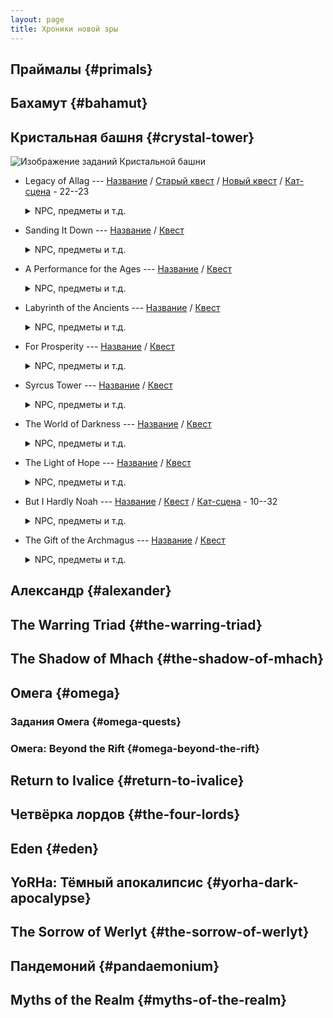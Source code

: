 ```yaml
---
layout: page
title: Хроники новой эры
---
```


## Праймалы {#primals}

## Бахамут {#bahamut}

## Кристальная башня {#crystal-tower}

![Изображение заданий Кристальной башни](https://img.finalfantasyxiv.com/lds/pc/global/images/itemicon/7d/7d4cee627cc765cc427f778f543e63b2912275dd.png)

* Legacy of Allag --- [Название](https://translate.xivrus.ru/translate/ffxiv-translation/completejournal/ru/?checksum=80bb35876f86ec61) / [Старый квест](https://translate.xivrus.ru/projects/ffxiv-translation/quest-011-gaiusd201_01199/) / [Новый квест](https://translate.xivrus.ru/projects/ffxiv-translation/quest-017-gaiusx201_01709/) / [Кат-сцена](https://translate.xivrus.ru/projects/ffxiv-translation/quest-011-gaiusd201_01199/) - 22--23
  <details>
    <summary>NPC, предметы и т.д.
    </summary>

    NPC: [outlandish man](https://translate.xivrus.ru/translate/ffxiv-translation/enpcresident/ru/?checksum=7514ae8fe456ab05), [Rammbroes](https://translate.xivrus.ru/translate/ffxiv-translation/enpcresident/ru/?checksum=f53781452bc80d2e)
    <br>
    Вражеские NPC: (без названия), (без названия), (без названия), (без названия)
    <br>
    Предметы: [Flawless Earth Crystal](https://translate.xivrus.ru/translate/ffxiv-translation/eventitem/ru/?checksum=b6bfcf267cfecf8c) ([Описание](https://translate.xivrus.ru/translate/ffxiv-translation/eventitemhelp/ru/?checksum=b6bfcf267cfecf8c)), [Flawless Water Crystal](https://translate.xivrus.ru/translate/ffxiv-translation/eventitem/ru/?checksum=e62b60133ce0ece4) ([Описание](https://translate.xivrus.ru/translate/ffxiv-translation/eventitemhelp/ru/?checksum=e62b60133ce0ece4)), [Flawless Fire Crystal](https://translate.xivrus.ru/translate/ffxiv-translation/eventitem/ru/?checksum=644ab70b24cd5dae) ([Описание](https://translate.xivrus.ru/translate/ffxiv-translation/eventitemhelp/ru/?checksum=644ab70b24cd5dae)), [Flawless Wind Crystal](https://translate.xivrus.ru/translate/ffxiv-translation/eventitem/ru/?checksum=5aa1eff5fc2bf2f7) ([Описание](https://translate.xivrus.ru/translate/ffxiv-translation/eventitemhelp/ru/?checksum=5aa1eff5fc2bf2f7))
    <br>
    Надписи на земле: [Цель](https://translate.xivrus.ru/translate/ffxiv-translation/eobjname/ru/?checksum=62789b56032e9da9), [Цель](https://translate.xivrus.ru/translate/ffxiv-translation/eobjname/ru/?checksum=1689aed4f528feaf), [Цель](https://translate.xivrus.ru/translate/ffxiv-translation/eobjname/ru/?checksum=a6be2de5cf999da1), [Цель](https://translate.xivrus.ru/translate/ffxiv-translation/eobjname/ru/?checksum=d677aab60027937f)
  </details>
* Sanding It Down --- [Название](https://translate.xivrus.ru/translate/ffxiv-translation/completejournal/ru/?checksum=1134ea32c0853954) / [Квест](https://translate.xivrus.ru/projects/ffxiv-translation/quest-012-gaiusd202_01200/)
  <details>
    <summary>NPC, предметы и т.д.
    </summary>

    NPC: [Rammbroes](https://translate.xivrus.ru/translate/ffxiv-translation/enpcresident/ru/?checksum=f53781452bc80d2e), [Серендипити](https://translate.xivrus.ru/translate/ffxiv-translation/enpcresident/ru/?checksum=d70d857ad38fef69), [Биггс](https://translate.xivrus.ru/translate/ffxiv-translation/enpcresident/ru/?checksum=d19c9ab339f9381e), [experienced adventurer](https://translate.xivrus.ru/translate/ffxiv-translation/enpcresident/ru/?checksum=681a481c0f4fd6ca), [(без названия)](https://translate.xivrus.ru/translate/ffxiv-translation/enpcresident/ru/?checksum=d4ae175a78efcf24), [(без названия)](https://translate.xivrus.ru/translate/ffxiv-translation/enpcresident/ru/?checksum=804649e4b0454327), [Ведж](https://translate.xivrus.ru/translate/ffxiv-translation/enpcresident/ru/?checksum=58048033b678d752)
    <br>
    Предметы: [Bulging Gil Pouch](https://translate.xivrus.ru/translate/ffxiv-translation/eventitem/ru/?checksum=d6387e18afe963d1) ([Описание](https://translate.xivrus.ru/translate/ffxiv-translation/eventitemhelp/ru/?checksum=d6387e18afe963d1)), [Fire-kissed Aethersand](https://translate.xivrus.ru/translate/ffxiv-translation/eventitem/ru/?checksum=b0a1d1015215b98c) ([Описание](https://translate.xivrus.ru/translate/ffxiv-translation/eventitemhelp/ru/?checksum=b0a1d1015215b98c)), [Earth-cradled Aethersand](https://translate.xivrus.ru/translate/ffxiv-translation/eventitem/ru/?checksum=c5b3e0205231def9) ([Описание](https://translate.xivrus.ru/translate/ffxiv-translation/eventitemhelp/ru/?checksum=c5b3e0205231def9))
    <br>
    Надписи на земле: [earth-cradled aethersand](https://translate.xivrus.ru/translate/ffxiv-translation/eobjname/ru/?checksum=5a0d2ac51401d9a9)
  </details>
* A Performance for the Ages --- [Название](https://translate.xivrus.ru/translate/ffxiv-translation/completejournal/ru/?checksum=f3536ad8323a88fc) / [Квест](https://translate.xivrus.ru/projects/ffxiv-translation/quest-012-gaiusd203_01201/)
  <details>
    <summary>NPC, предметы и т.д.
    </summary>

    NPC: [Rammbroes](https://translate.xivrus.ru/translate/ffxiv-translation/enpcresident/ru/?checksum=f53781452bc80d2e), [Парсмонтре](https://translate.xivrus.ru/translate/ffxiv-translation/enpcresident/ru/?checksum=e1a101f02ab56740), [(без названия)](https://translate.xivrus.ru/translate/ffxiv-translation/enpcresident/ru/?checksum=b85a0cc45186ea20)
    <br>
    Вражеские NPC: (без названия), (без названия), (без названия)
    <br>
    Предметы: [Wind-touched Aethersand](https://translate.xivrus.ru/translate/ffxiv-translation/eventitem/ru/?checksum=c96f75e1380b5b10) ([Описание](https://translate.xivrus.ru/translate/ffxiv-translation/eventitemhelp/ru/?checksum=c96f75e1380b5b10)), [Water-blessed Aethersand](https://translate.xivrus.ru/translate/ffxiv-translation/eventitem/ru/?checksum=8e1335f7251d9734) ([Описание](https://translate.xivrus.ru/translate/ffxiv-translation/eventitemhelp/ru/?checksum=8e1335f7251d9734))
    <br>
    Надписи на земле: [hulking hog carcass](https://translate.xivrus.ru/translate/ffxiv-translation/eobjname/ru/?checksum=862f189f5bf97e1d), [wind-touched aethersand](https://translate.xivrus.ru/translate/ffxiv-translation/eobjname/ru/?checksum=13fbd3190d76a3e0), [(без названия)](https://translate.xivrus.ru/translate/ffxiv-translation/eobjname/ru/?checksum=f473e1cc16375e33), [(без названия)](https://translate.xivrus.ru/translate/ffxiv-translation/eobjname/ru/?checksum=11dadd446d541419), [water-blessed aethersand](https://translate.xivrus.ru/translate/ffxiv-translation/eobjname/ru/?checksum=4d462c444d325447)
  </details>
* Labyrinth of the Ancients --- [Название](https://translate.xivrus.ru/translate/ffxiv-translation/completejournal/ru/?checksum=6ad7311ee11f205c) / [Квест](https://translate.xivrus.ru/projects/ffxiv-translation/quest-012-gaiusd204_01202/)
  <details>
    <summary>NPC, предметы и т.д.
    </summary>

    NPC: [Г'раха Тиа](https://translate.xivrus.ru/translate/ffxiv-translation/enpcresident/ru/?checksum=c49b705dccc1d8e1)
    <br>
    Надписи на земле: [Цель](https://translate.xivrus.ru/translate/ffxiv-translation/eobjname/ru/?checksum=9022ca50689feff6)
  </details>
* For Prosperity --- [Название](https://translate.xivrus.ru/translate/ffxiv-translation/completejournal/ru/?checksum=ecb87eaecd745bf6) / [Квест](https://translate.xivrus.ru/projects/ffxiv-translation/quest-012-gaiusd205_01203/)
  <details>
    <summary>NPC, предметы и т.д.
    </summary>

    NPC: [Г'раха Тиа](https://translate.xivrus.ru/translate/ffxiv-translation/enpcresident/ru/?checksum=c49b705dccc1d8e1), [Rammbroes](https://translate.xivrus.ru/translate/ffxiv-translation/enpcresident/ru/?checksum=f53781452bc80d2e)
  </details>
* Syrcus Tower --- [Название](https://translate.xivrus.ru/translate/ffxiv-translation/completejournal/ru/?checksum=d8baf8b517b03da3) / [Квест](https://translate.xivrus.ru/projects/ffxiv-translation/quest-014-gaiusd401_01474/)
  <details>
    <summary>NPC, предметы и т.д.
    </summary>

    NPC: [Rammbroes](https://translate.xivrus.ru/translate/ffxiv-translation/enpcresident/ru/?checksum=f53781452bc80d2e), [Биггс](https://translate.xivrus.ru/translate/ffxiv-translation/enpcresident/ru/?checksum=a4d5534948f38ebd), [Ведж](https://translate.xivrus.ru/translate/ffxiv-translation/enpcresident/ru/?checksum=135bc7df66e0ff88), [Doga](https://translate.xivrus.ru/translate/ffxiv-translation/enpcresident/ru/?checksum=fa2aa4b98b7b4fcf), [Unei](https://translate.xivrus.ru/translate/ffxiv-translation/enpcresident/ru/?checksum=875c00994d7fb247), [Г'раха Тиа](https://translate.xivrus.ru/translate/ffxiv-translation/enpcresident/ru/?checksum=15c1585813799966), [Сид](https://translate.xivrus.ru/translate/ffxiv-translation/enpcresident/ru/?checksum=fb3f926ed0efec40), [Неро](https://translate.xivrus.ru/translate/ffxiv-translation/enpcresident/ru/?checksum=4ebec2f46cb3d4c6), [Биггс](https://translate.xivrus.ru/translate/ffxiv-translation/enpcresident/ru/?checksum=277e5106e8b3b77e), [Ведж](https://translate.xivrus.ru/translate/ffxiv-translation/enpcresident/ru/?checksum=eeb0818ea354dcac), [Сид](https://translate.xivrus.ru/translate/ffxiv-translation/enpcresident/ru/?checksum=5e80ed1f4322ce51), [Биггс](https://translate.xivrus.ru/translate/ffxiv-translation/enpcresident/ru/?checksum=6a63449863f4cf75), [Ведж](https://translate.xivrus.ru/translate/ffxiv-translation/enpcresident/ru/?checksum=9b2e1701a838bd5d), (без названия), [Г'раха Тиа](https://translate.xivrus.ru/translate/ffxiv-translation/enpcresident/ru/?checksum=c49b705dccc1d8e1)
  </details>
* The World of Darkness --- [Название](https://translate.xivrus.ru/translate/ffxiv-translation/completejournal/ru/?checksum=fb9a317be5e96736) / [Квест](https://translate.xivrus.ru/projects/ffxiv-translation/quest-004-gaiusd601_00494/)
  <details>
    <summary>NPC, предметы и т.д.
    </summary>

    NPC: [Rammbroes](https://translate.xivrus.ru/translate/ffxiv-translation/enpcresident/ru/?checksum=f53781452bc80d2e), [Ведж](https://translate.xivrus.ru/translate/ffxiv-translation/enpcresident/ru/?checksum=a4a09b3b2310ceff), [Биггс](https://translate.xivrus.ru/translate/ffxiv-translation/enpcresident/ru/?checksum=376cae41f52a5652), [Г'раха Тиа](https://translate.xivrus.ru/translate/ffxiv-translation/enpcresident/ru/?checksum=c49b705dccc1d8e1), [Г'раха Тиа](https://translate.xivrus.ru/translate/ffxiv-translation/enpcresident/ru/?checksum=99887cf58a6bdcd7), (без названия), [Сид](https://translate.xivrus.ru/translate/ffxiv-translation/enpcresident/ru/?checksum=5e80ed1f4322ce51), [Биггс](https://translate.xivrus.ru/translate/ffxiv-translation/enpcresident/ru/?checksum=6a63449863f4cf75), [Ведж](https://translate.xivrus.ru/translate/ffxiv-translation/enpcresident/ru/?checksum=9b2e1701a838bd5d)
  </details>
* The Light of Hope --- [Название](https://translate.xivrus.ru/translate/ffxiv-translation/completejournal/ru/?checksum=1255432b4b3b7991) / [Квест](https://translate.xivrus.ru/projects/ffxiv-translation/quest-004-gaiusd602_00495/)
  <details>
    <summary>NPC, предметы и т.д.
    </summary>

    NPC: [Rammbroes](https://translate.xivrus.ru/translate/ffxiv-translation/enpcresident/ru/?checksum=f53781452bc80d2e), [son of Saint Coinach](https://translate.xivrus.ru/translate/ffxiv-translation/enpcresident/ru/?checksum=27ccc568a9239c87), [(без названия)](https://translate.xivrus.ru/translate/ffxiv-translation/enpcresident/ru/?checksum=a6e26b606f1c39a6)
  </details>
* But I Hardly Noah --- [Название](https://translate.xivrus.ru/translate/ffxiv-translation/completejournal/ru/?checksum=bde349340add55dd) / [Квест](https://translate.xivrus.ru/projects/ffxiv-translation/quest-004-gaiusd701_00497/) / [Кат-сцена](https://translate.xivrus.ru/projects/ffxiv-translation/quest-005-mansea200_00546/) - 10--32
  <details>
    <summary>NPC, предметы и т.д.
    </summary>

    NPC: [Syele](https://translate.xivrus.ru/translate/ffxiv-translation/enpcresident/ru/?checksum=63885092d5b582da), [Koh Rabntah](https://translate.xivrus.ru/translate/ffxiv-translation/enpcresident/ru/?checksum=c7b007a15770d493)
  </details>
* The Gift of the Archmagus --- [Название](https://translate.xivrus.ru/translate/ffxiv-translation/completejournal/ru/?checksum=50dfec3293e99381) / [Квест](https://translate.xivrus.ru/projects/ffxiv-translation/quest-004-gaiusd702_00498/)
  <details>
    <summary>NPC, предметы и т.д.
    </summary>

    NPC: [Koh Rabntah](https://translate.xivrus.ru/translate/ffxiv-translation/enpcresident/ru/?checksum=c7b007a15770d493), (без названия)
    <br>
    Предметы: [Pearl of the Labyrinth](https://translate.xivrus.ru/translate/ffxiv-translation/eventitem/ru/?checksum=c39e9f4a4583f305) ([Описание](https://translate.xivrus.ru/translate/ffxiv-translation/eventitemhelp/ru/?checksum=c39e9f4a4583f305)), [Pearl of the Tower](https://translate.xivrus.ru/translate/ffxiv-translation/eventitem/ru/?checksum=dd9a5e4fdb3d5db7) ([Описание](https://translate.xivrus.ru/translate/ffxiv-translation/eventitemhelp/ru/?checksum=dd9a5e4fdb3d5db7)), [Pearl of the Darkness](https://translate.xivrus.ru/translate/ffxiv-translation/eventitem/ru/?checksum=25faf289989f04b7) ([Описание](https://translate.xivrus.ru/translate/ffxiv-translation/eventitemhelp/ru/?checksum=25faf289989f04b7))
  </details>

## Александр {#alexander}

## The Warring Triad {#the-warring-triad}

## The Shadow of Mhach {#the-shadow-of-mhach}

## Омега {#omega}

### Задания Омега {#omega-quests}

### Омега: Beyond the Rift {#omega-beyond-the-rift}

## Return to Ivalice {#return-to-ivalice}

## Четвёрка лордов {#the-four-lords}

## Eden {#eden}

## YoRHa: Тёмный апокалипсис {#yorha-dark-apocalypse}

## The Sorrow of Werlyt {#the-sorrow-of-werlyt}

## Пандемоний {#pandaemonium}

## Myths of the Realm {#myths-of-the-realm}
